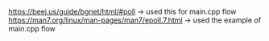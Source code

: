 https://beej.us/guide/bgnet/html/#poll -> used this for main.cpp flow
https://man7.org/linux/man-pages/man7/epoll.7.html -> used the example of main.cpp flow
